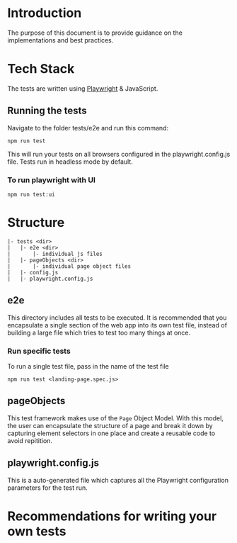 # Introduction
The purpose of this document is to provide guidance on the implementations and best practices.

# Tech Stack
The tests are written using [Playwright](https://playwright.dev/) & JavaScript.

## Running the tests
Navigate to the folder tests/e2e and run this command: 

```
npm run test
```

This will run your tests on all browsers configured in the playwright.config.js file. Tests run in headless mode by default. 

### To run playwright with UI
```
npm run test:ui
```

# Structure
```
|- tests <dir>
|   |- e2e <dir>
|       |- individual js files
|   |- pageObjects <dir>
|       |- individual page object files
|   |- config.js
|   |- playwright.config.js
```

## e2e

This directory includes all tests to be executed. It is recommended that you encapsulate a single section of the web app into its own test file, instead of building a large file which tries to test too many things at once. 

### Run specific tests
To run a single test file, pass in the name of the test file
``` 
npm run test <landing-page.spec.js>
```

## pageObjects
This test framework makes use of the `Page` Object Model. With this model, the user can encapsulate the structure of a page and break it down by capturing element selectors in one place and create a reusable code to avoid repitition.

## playwright.config.js
This is a auto-generated file which captures all the Playwright configuration parameters for the test run.

# Recommendations for writing your own tests
